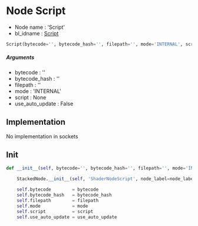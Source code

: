 # Node Script

- Node name : 'Script'
- bl_idname : [Script](https://docs.blender.org/api/current/bpy.types.Script.html)


``` python
Script(bytecode='', bytecode_hash='', filepath='', mode='INTERNAL', script=None, use_auto_update=False, node_label=None, node_color=None)
```
##### Arguments

- bytecode : ''
- bytecode_hash : ''
- filepath : ''
- mode : 'INTERNAL'
- script : None
- use_auto_update : False

## Implementation

No implementation in sockets

## Init

``` python
def __init__(self, bytecode='', bytecode_hash='', filepath='', mode='INTERNAL', script=None, use_auto_update=False, node_label=None, node_color=None):

    StackedNode.__init__(self, 'ShaderNodeScript', node_label=node_label, node_color=node_color)

    self.bytecode        = bytecode
    self.bytecode_hash   = bytecode_hash
    self.filepath        = filepath
    self.mode            = mode
    self.script          = script
    self.use_auto_update = use_auto_update
```
